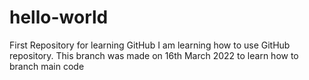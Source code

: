 # hello-world
First Repository for learning GitHub
I am learning how to use GitHub repository. This branch was made on 16th March 2022 to learn how to branch main code

